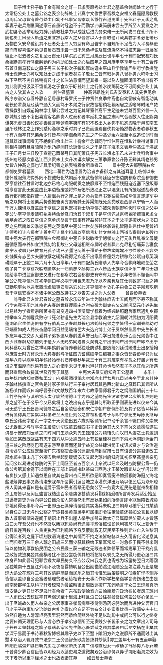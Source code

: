 <!-- { "loadSidebar": true } -->
　　国子愽士孙子敏于余有斯文之好一日求表厥考处士君之墓盖余尝闻处士之行于太常杨公处士之墓公铭之表余何辞处士讳真字文俊世家吾郡之安福父春庭隠居教授母周氏父母皆有善行处士自幼不凡事父母孝既长惇行古道见重于先生君子元季之乱挈妻子避兵荆襄间遂家石首虽时冦盗不宁而勤学弗辍简册未尝去手所至人爱重之洪武初县令丞举明经力辞乃请教社学力以成就后进为务束脩一无所问或曰在孔子所不废也处士曰圣人斯道之重宜然我幸人之从吾言以入于善敢他计哉其教学者必在脩已及物由义安命或讥其不仕者处士曰人穷达有命且吾宁不自知所不足哉为人平易恭逊简而有容喜愠不色见自居石首未尝一日不念桑梓语及辄流涕然不得如志尝一归展省留止不忍去者久之复至石首无几卒洪武乙亥三月庚辰日也享年七十有四配安福刘氏柔婉恭肃孝行笃至躬勤约为内助如处士之心后四年之四月庚申卒享年七十有二合葬石首县南马鞍山之原子男三长子和次子敏和厚端谨由巫山县学教谕严州府学教授陞愽士观愽士亦可以知处士之成于家者矣次子敬女二皆有归孙男八曾孙男六呜呼士习益下平居不务自脩稍有尺寸之长沾沾意慊而望其推一毫以及人彊固闭匿不肯出有不为此则责报汲汲不啻饥渴之于食饮于眎孙处士之行盖氷炭薫莸之不可同矣孙处士其古之人欤其古之人欤
　　刘仲髙墓表
　　仲髙讳昂姓刘氏吉安泰和人其先世见余所序宗谱父存善朴静自足号愚村母罗氏三子仲贤仲良季仲髙也自幼警敏有智能动其老长伦辈莫及也读书通大义而笃于孝弟之行家故饶裕稍壮慕闲居之适嗜琴时闭户焚香操数引自娱前翰林学士解公尝过之为记其琴室仲髙平生足迹未尝越百里外惟一入郡城辄引去不复出喜賔客名卿贵人过泰和者率延礼之里之志同气合者数人往还觞奕谭笑无虚日善论议亦善微言嘲谑襟宇夷旷有犯不校出入乡党不见怨恶晩于邑东南五里所珠林江之上作别墅躬渔稼之乐时其子已贵而退焉自佚其殆翛然物表者欤春秋五十有八而卒其兄弟余少时皆与同学海桑陈先生之门仲髙少余六歳至今或追忆少时而道其嬉戏事闻者无不絶倒自余出仕三十有余年念昔同学惟仲髙在恒私计幸得谢事归则相与闾巷旦暮晤聚为乐乃遽闻其长逝怅怏久之于是其子涣求文表墓仲髙生于洪武壬子正月廿三日殁于宣德己酉某月日其配萧氏子男五长涣永乐乙未进士兵科给事中扬州府经厯次鼎选江西乡贡未上次升次谦次解女三萧季亷曾公升陈正彜其壻也孙男女皆八仲髙之葬也详具梁纪善之铭表特着余所重者云
　　赠中宪大夫都察院右佥都御史罗君墓表
　　西北二蕃世为边患善为治者亦备御之有其道耳皇上临御以来德怀威服薄海内外罔不摅诚归化然朝廷不忘武备慎简廷臣分饬边防都察院佥都御史罗亨信往莅甘肃时北边亦已格心向服朝贡之使靡歳不至惟迤西残冦迫近塞下服叛靡常亨信言此无他盖由比年边备废弛将帅玩愒所致必正之以法庶几有所振起遂劾奏陜西行都司都指挥使一人擅沮兵行之罪上是之命兵部尚书驰往覈实如亨信言遂即军中斩之以狥将士股栗兵势遂振奋勇穷追斩馘无筭渠魁既死余党散走西鄙以宁斩一人而千万人悚惧以奋盖启于亨信之言也既报将士功亨信亦被荣赉朝野称快时亨信之父中宪公讣至亨信奏请归执丧特命给驿归治葬毕起复于是亨信还过京师奉所撰事状求文表墓余览之叹曰亨信之克单虑尽言于国事有裨益矣非其本之于父乎遂按状为之书曰罗之先居南雄宋季徙东莞之英溪至中宪公七世矣族甚伙袭诗礼皆隠处弗仕中宪曾祖讳德秀祖讳应辰考讳善中宪讳昌字祖昌以亨信贵初封文林郎山西道监察御史其殁也赠中宪大夫行在都察院右佥都御史中宪自少聪敏嗜学躬孝友之行元季兵乱奉父母徙避循惠而奉养如宜洪武初始复故业父母遽相继卒属时艰甚葬弗克尽礼衔痛茹苦寝食弗宁及改厝乃已教育兄孤子均已子彊记问善于谭论于举故实娓娓不穷性耿介不妄交处慷慨有志邑大夫屡欲荐之辄辞晩得足疾遂不出家居督僮奴力耕稼给公赋自号英溪耕隠卒于正綂二年六月十九日享年八十有四配黄氏赠恭人先卒今合葬麻地岭先茔之侧子男二长亨信次胜珤蚤卒女一归梁彦义孙男三女六皆适士族亨信永乐二年进士初擢给事中进监察御史又进行在都察院右佥都御史有守有为三十余年敬慎不懈吾闻中宪公之教亨信也其初学则曰学必期于用世忠君乃所以孝亲也及其仕则数寄书励之持已勤职事勿以亲老置念虑能事君则亲安矣此非亨信所本欤孔子曰鲁无君子斯焉取斯吾于亨信安得不本诸中宪公哉故特书之以告夫世之为人父者
　　曾春龄墓表
　　呜呼此吾友曾君春龄之墓春龄永乐四年进士为翰林庶吉士五阅月而卒寿不称其行学未竟于用岂其命也夫春龄世簮缨家宋之时安强为御史有名公卿间至元传道先生以易经为学者所宗所著书有易变通四书类辩庸学标着为绍兴路照磨后家居遇乱乡郡推举率义兵御冦兵败守节死弟耕道先生为瑞金县学教谕生九韶国朝洪武初为沔阳黄蓬湖泊官生伯髙俱有学行伯髙二子春龄其长也次鹤龄兄弟之学皆得于家训春龄幼时已端重如成人稍长奋励学问日益见端绪邑大夫选充博士弟子员崭然羣居中先生长者多忘年与之交乡人爱其子弟多遣从春龄游声誉日起而学日加进永乐乙酉兄弟皆中江西乡试春龄幼然前列于是乡人无兄弟同选者久矣有之不出于同产出于同产即不出于同科遂以为曾氏之祥明年鹤龄留侍养春龄独赴防试礼部选前列廷试赐进士出身授翰林庶吉士时方修永乐大典春龄与所征四方耆儒硕学任编纂之事众皆誉春龄学识为优是年八月以疾卒明年鹤龄始奉衬归葬春秋年裁三十有三其居家有孝弟之行居乡有忠信之节温厚而乐易有爱人之心惜乎未见于用也岂非其命也欤然君子不以其命之所遇而轻重焉余故撮其世及行表于其墓
　　中宪大夫肇庆府知府王公墓表
　　永乐十四年琼州府知府泰和王公丁内艰服阕授肇庆府知府未行七月九日以疾卒于北京其仲子翰林脩撰直之官舎是时冢子信从行三子奉衬居葬其邑西北新山之原葬已其素所从游杨某作而叹曰呜呼吾泰和文献数百年来六七故家儒师君子为之纲维国朝前三十年王竹亭先生与其弟崇庆太守褎然清德正学为邦之望两先生没诸老钜公次第复尽则是邦之望不在于公乎今又已矣将士之晩出有志乎是其何所取正乎则表先进以仪来今其可无述乎王氏出晋司徒导之后自金陵徙泰和宋仁宗朝户部侍郎贽及其子亿皆以科第进有显称其后累累以科第进至天隠臣则公之曾祖祖也考子与即竹亭先生母陈氏继母李氏公讳泰字伯贞一字之干天资絶出五六歳对客诵所记书动千余言不辍口仲父崇庆公尤器重之与竹亭先生蚤莫训切成童五经四书子史皆通其大义下笔为文章霈然遂进讲易于安成刘云章之门时同门生颇众刘先生独推公为颖悟久而叹曰从游之士其逺到孰如王某哉既冠益有志于四方从仲父逾五岭上苍梧至桂林已而下湘水浮洞庭泝金门道三峡之险厯览巴蜀遂东游至京师而还其学益充文益肆洪武壬戌诏求贤才与论治道县令丞举公应诏既至授广东按察使佥事分巡雷州府到官甫七日有诏罢分巡召还改工部水部主事未几丁外艰去后坐起复缓谪安庆又起为琼州府知府其初征至髙皇帝亲见延问公以易进对称防时天下士同征至者五百余人上亲试以经义及时务防擢公第一仍命公考第其余高下以闻后在工部上语尚书赵某曰江西秀才王某汝暇宜从之学问公素有负挟又感上知遇益思自效其在雷州咨问民所欲恶即奏雪寃滞恤孤寡防海冦又海北盐法等弊五事又奏请浚宋冦凖所凿渠引逹吕塘之水灌东洋田万顷以便民后为琼州琼州人闻其来喜曰是有遗爱于雷州民者吾辈无患矣公至一务寛大近民先是崖州黎相雠杀卫府皆以反闻且盛言冦结连百余砦势张甚请发兵戮朝廷如所言命发兵适公始至卫逼府遣吏为兵向导公曰雠杀蛮人常事然未有反状果如向所奏言即今冦当陷数城矣邻境尚得无事耶今兵一出即玉石俱碎请覆验其实发兵未晩卫曰朝命可稽乎公曰某请以身任之卫无与也公察之宁逺县丞黄童亷平可属事即令往覆验童还报如公言且以黎数人首事者偕来遂闻于朝诏止兵不出崖人举手加额曰微太守吾属糜烂矣蛮人亦皆感泣曰太守吾父母也不然吾以叛冦死矣尚有遗类乎琼俗嚚讼民竞利害尺寸以上辄诉于府县率连百数十人贪吏执为已利视赂予夺反覆剥取无厌民至不胜则弃业亡入生黎洞公得讼者列之庭下顷刻数语诲遣之中其情而不拘之法皆帖帖以去久而皆化讼遂息其亡而归者万三千余人琼之田歳三艺而少获其粮给卫军军常以一时急征于民不得米则廹以他物利厚数倍民困之公令民歳三获三输之无敢违者弊顿革而常歳军卫干挠府县之政皆敛迹矣独其豪横者犹不便公尝窃伺其短将把持以骋久之无所得乃更心服曰其律身严如此吾可犯耶尝歳大旱民祷久不应公叹曰我之责也斋戒为坛露祷翌日大雨霑足独城南十五里江外雨不及夜复露祷明旦公出阅畨舶渡江雨随公至如注暮乃止是歳琼大熟公在琼将三考其政清静简易而民乐之趋其令惟恐后虽黎峒之氓素犷悍不驯亦皆信从盖琼自公至富者循理贫者足给相安于无事而作新学校亲诣学舎诲饬诸生由是岭南诸郡学生以科举升者琼常为最监察御史周敏巡按广东还飏言于众曰王琼州真所谓安静之吏日计不足歳计有余者广东布政使徐竒亦曰岭南郡守政治有长者风王琼州一人而已公去琼民率其老弱送至十里海上拜且泣曰公往矣如吾民何盖公尽心保民一出于至诚故久而人益亲之公居家事亲孝母病昼夜侍侧汤药必躬治而后进仲父罢官归且老无子敬事如父治防以古礼治家以俭自足不为有余计处富贵忧患一致谪安庆十年泊然自适为人清淳坦亮表里洞然而恭俭简黙外物不足以动其中或问公可以行之终身之要曰循天理而已与人言必依于孝弟忠信所至无贵贱少长皆乐亲之为文章出入司马子长班孟坚韩退之柳子厚诸名家乡先生陈心吾尝读之顾其学者曰后来文柄在此矣其学深于易而于书诗春秋皆博极其趣子史以下至毉卜隂阳方外之说靡所不通而时岀其毉术以治人辄竒效书法宗二王旁通智永欧虞皆臻其玅篆亦工盖年七十有五而卒娶欧阳氏临淄知县日新先生之子继室萧氏子男二信与直也女一嫁杨子珩孙男八孙女若干昔龚少卿召信臣皆以明经为汉循吏易之道微矣观公治琼何以异乎南阳渤海之效为天下者所以重乎经术之士也故表诸其墓
　　如云居士墓表
